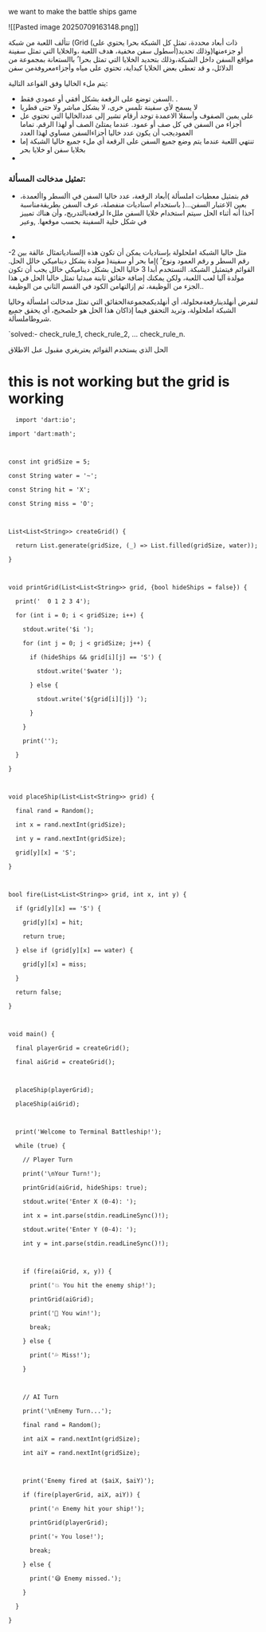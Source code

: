 we want to make the battle ships game 

![[Pasted image 20250709163148.png]]


تتألف اللعبة من شبكة (Grid (ذات أبعاد محددة، تمثل كل الشبكة بحرا يحتوي على أسطول سفن مخفية، هدف اللعبة ،والخلايا التي تمثل سفينة)أو جزءمنها(وذلك تحديد مواقع السفن داخل الشبكة،وذلك بتحديد الخلايا التي تمثل بحرا ُ باالستعانة بمجموعة من الدلائل، و قد تعطى بعض  الخلايا كبداية، تحتوي على مياه وأجزاءمعروفةمن سفن

يتم ملء الخاليا وفق القواعد التالية:
- السفن توضع على الرقعة بشكل أفقي أو عمودي فقط. . 
-  لا يسمح لأي سفينة تلمس خرى، لا بشكل مباشر ولا حتى قطريا 
- على يمين الصفوف وأسفلا الاعمدة توجد أرقام تشير إلى عددالخاليا التي تحتوي عل أجزاء من السفن في كل صف أو عمود. عندما يمتلئ الصف أو لهذا الرقم. تماما  العموديجب أن يكون عدد خاليا أجزاءالسفن مساوي لهذا العدد 
- تنتهي اللعبة عندما يتم وضع جميع السفن على الرقعة أي ملء جميع خاليا الشبكة إما بخلايا سفن او خلايا بحر
- 
  
  
  ### تمثيل مدخالت المسألة:
- قم بتمثيل معطيات املسألة )أبعاد الرقعة، عدد خاليا السفن في األسطر واألعمدة، بعين الاعتبار السفن...( باستخدام اسناديات منفصلة، عرف السفن بطريقةمناسبة آخذا أنه أثناء الحل سيتم استخدام خلايا السفن مللءا لرقعةبالتدريج، وأن هناك تمييز في شكل خلية السفينة بحسب موقعها. ,وعير 
  
  
- 
 -2 مثل خاليا الشبكة املحلولة بإسناديات يمكن أن تكون هذه اإلسنادياتمثال عالقة بين رقم السطر و رقم العمود ونوع ً )إما بحر أو سفينة( مولدة بشكل ديناميكي خالل الحل. القوائم فيتمثيل الشبكة. التستخدم أبدا 3 خاليا الحل بشكل ديناميكي خالل يجب أن تكون مولدة آليا لعب اللعبة، ولكن يمكنك إضافة حقائق ثابتة مبدئيا تمثل خاليا الحل في هذا الجزء من الوظيفة، ثم إزالتهامن الكود في القسم الثاني من الوظيفة..

لنفرض أنهلدينارقعةمحلولة، أي أنهلديكمجموعةالحقائق التي تمثل مدخالت املسألة وخاليا الشبكة املحلولة، وتريد التحقق فيما إذاكان هذا الحل هو حلصحيح، أي يحقق جميع شروطاملسألة.


`solved:- check_rule_1, check_rule_2, … check_rule_n.


الحل الذي يستخدم القوائم يعتريغري مقبول عىل الاطلاق


# this is not working but the grid is working

```
  import 'dart:io';

import 'dart:math';

  

const int gridSize = 5;

const String water = '~';

const String hit = 'X';

const String miss = 'O';

  

List<List<String>> createGrid() {

  return List.generate(gridSize, (_) => List.filled(gridSize, water));

}

  

void printGrid(List<List<String>> grid, {bool hideShips = false}) {

  print('  0 1 2 3 4');

  for (int i = 0; i < gridSize; i++) {

    stdout.write('$i ');

    for (int j = 0; j < gridSize; j++) {

      if (hideShips && grid[i][j] == 'S') {

        stdout.write('$water ');

      } else {

        stdout.write('${grid[i][j]} ');

      }

    }

    print('');

  }

}

  

void placeShip(List<List<String>> grid) {

  final rand = Random();

  int x = rand.nextInt(gridSize);

  int y = rand.nextInt(gridSize);

  grid[y][x] = 'S';

}

  

bool fire(List<List<String>> grid, int x, int y) {

  if (grid[y][x] == 'S') {

    grid[y][x] = hit;

    return true;

  } else if (grid[y][x] == water) {

    grid[y][x] = miss;

  }

  return false;

}

  

void main() {

  final playerGrid = createGrid();

  final aiGrid = createGrid();

  

  placeShip(playerGrid);

  placeShip(aiGrid);

  

  print('Welcome to Terminal Battleship!');

  while (true) {

    // Player Turn

    print('\nYour Turn!');

    printGrid(aiGrid, hideShips: true);

    stdout.write('Enter X (0-4): ');

    int x = int.parse(stdin.readLineSync()!);

    stdout.write('Enter Y (0-4): ');

    int y = int.parse(stdin.readLineSync()!);

  

    if (fire(aiGrid, x, y)) {

      print('💥 You hit the enemy ship!');

      printGrid(aiGrid);

      print('🎉 You win!');

      break;

    } else {

      print('💦 Miss!');

    }

  

    // AI Turn

    print('\nEnemy Turn...');

    final rand = Random();

    int aiX = rand.nextInt(gridSize);

    int aiY = rand.nextInt(gridSize);

  

    print('Enemy fired at ($aiX, $aiY)');

    if (fire(playerGrid, aiX, aiY)) {

      print('🔥 Enemy hit your ship!');

      printGrid(playerGrid);

      print('💀 You lose!');

      break;

    } else {

      print('😅 Enemy missed.');

    }

  }

}
```